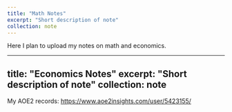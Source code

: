 ```yaml
---
title: "Math Notes"
excerpt: "Short description of note"
collection: note
---
```

Here I plan to upload my notes on math and economics.


---
title: "Economics Notes"
excerpt: "Short description of note"
collection: note
---

My AOE2 records: https://www.aoe2insights.com/user/5423155/
